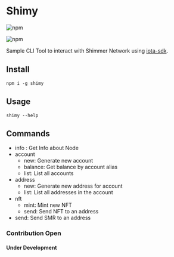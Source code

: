 # Shimy

![npm](https://img.shields.io/npm/v/shimy)

![npm](https://img.shields.io/npm/dm/shimy)

Sample CLI Tool to interact with Shimmer Network using [iota-sdk](https://www.npmjs.com/package/@iota/sdk#getting-started).

## Install

`npm i -g shimy`

## Usage

`shimy --help`

## Commands

- info : Get Info about Node
- account
  - new: Generate new account
  - balance: Get balance by account alias
  - list: List all accounts
- address
  - new: Generate new address for account
  - list: List all addresses in the account
- nft
  - mint: Mint new NFT
  - send: Send NFT to an address
- send: Send SMR to an address

### Contribution Open

#### Under Development
